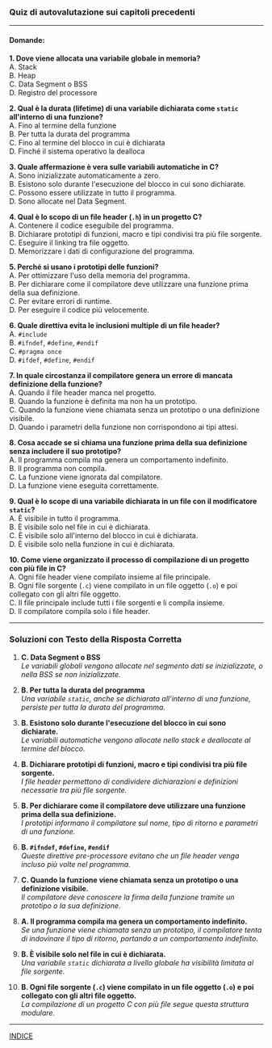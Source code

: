 ### **Quiz di autovalutazione sui capitoli precedenti**

---

#### **Domande:**

**1. Dove viene allocata una variabile globale in memoria?**  
A. Stack  
B. Heap  
C. Data Segment o BSS  
D. Registro del processore  

**2. Qual è la durata (lifetime) di una variabile dichiarata come `static` all'interno di una funzione?**  
A. Fino al termine della funzione  
B. Per tutta la durata del programma  
C. Fino al termine del blocco in cui è dichiarata  
D. Finché il sistema operativo la dealloca  

**3. Quale affermazione è vera sulle variabili automatiche in C?**  
A. Sono inizializzate automaticamente a zero.  
B. Esistono solo durante l'esecuzione del blocco in cui sono dichiarate.  
C. Possono essere utilizzate in tutto il programma.  
D. Sono allocate nel Data Segment.  

**4. Qual è lo scopo di un file header (`.h`) in un progetto C?**  
A. Contenere il codice eseguibile del programma.  
B. Dichiarare prototipi di funzioni, macro e tipi condivisi tra più file sorgente.  
C. Eseguire il linking tra file oggetto.  
D. Memorizzare i dati di configurazione del programma.  

**5. Perché si usano i prototipi delle funzioni?**  
A. Per ottimizzare l'uso della memoria del programma.  
B. Per dichiarare come il compilatore deve utilizzare una funzione prima della sua definizione.  
C. Per evitare errori di runtime.  
D. Per eseguire il codice più velocemente.  

**6. Quale direttiva evita le inclusioni multiple di un file header?**  
A. `#include`  
B. `#ifndef`, `#define`, `#endif`  
C. `#pragma once`  
D. `#ifdef`, `#define`, `#endif`  

**7. In quale circostanza il compilatore genera un errore di mancata definizione della funzione?**  
A. Quando il file header manca nel progetto.  
B. Quando la funzione è definita ma non ha un prototipo.  
C. Quando la funzione viene chiamata senza un prototipo o una definizione visibile.  
D. Quando i parametri della funzione non corrispondono ai tipi attesi.  

**8. Cosa accade se si chiama una funzione prima della sua definizione senza includere il suo prototipo?**  
A. Il programma compila ma genera un comportamento indefinito.  
B. Il programma non compila.  
C. La funzione viene ignorata dal compilatore.  
D. La funzione viene eseguita correttamente.  

**9. Qual è lo scope di una variabile dichiarata in un file con il modificatore `static`?**  
A. È visibile in tutto il programma.  
B. È visibile solo nel file in cui è dichiarata.  
C. È visibile solo all'interno del blocco in cui è dichiarata.  
D. È visibile solo nella funzione in cui è dichiarata.  

**10. Come viene organizzato il processo di compilazione di un progetto con più file in C?**  
A. Ogni file header viene compilato insieme al file principale.  
B. Ogni file sorgente (`.c`) viene compilato in un file oggetto (`.o`) e poi collegato con gli altri file oggetto.  
C. Il file principale include tutti i file sorgenti e li compila insieme.  
D. Il compilatore compila solo i file header.  

---

### **Soluzioni con Testo della Risposta Corretta**

1. **C. Data Segment o BSS**  
   _Le variabili globali vengono allocate nel segmento dati se inizializzate, o nella BSS se non inizializzate._

2. **B. Per tutta la durata del programma**  
   _Una variabile `static`, anche se dichiarata all'interno di una funzione, persiste per tutta la durata del programma._

3. **B. Esistono solo durante l'esecuzione del blocco in cui sono dichiarate.**  
   _Le variabili automatiche vengono allocate nello stack e deallocate al termine del blocco._

4. **B. Dichiarare prototipi di funzioni, macro e tipi condivisi tra più file sorgente.**  
   _I file header permettono di condividere dichiarazioni e definizioni necessarie tra più file sorgente._

5. **B. Per dichiarare come il compilatore deve utilizzare una funzione prima della sua definizione.**  
   _I prototipi informano il compilatore sul nome, tipo di ritorno e parametri di una funzione._

6. **B. `#ifndef`, `#define`, `#endif`**  
   _Queste direttive pre-processore evitano che un file header venga incluso più volte nel programma._

7. **C. Quando la funzione viene chiamata senza un prototipo o una definizione visibile.**  
   _Il compilatore deve conoscere la firma della funzione tramite un prototipo o la sua definizione._

8. **A. Il programma compila ma genera un comportamento indefinito.**  
   _Se una funzione viene chiamata senza un prototipo, il compilatore tenta di indovinare il tipo di ritorno, portando a un comportamento indefinito._

9. **B. È visibile solo nel file in cui è dichiarata.**  
   _Una variabile `static` dichiarata a livello globale ha visibilità limitata al file sorgente._

10. **B. Ogni file sorgente (`.c`) viene compilato in un file oggetto (`.o`) e poi collegato con gli altri file oggetto.**  
   _La compilazione di un progetto C con più file segue questa struttura modulare._
   
---

[INDICE](README.md)
